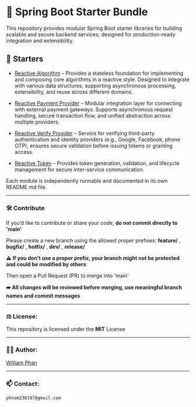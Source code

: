 # 🔧 Spring Boot Starter Bundle

This repository provides modular Spring Boot starter libraries for building scalable and secure backend services, designed for production-ready integration and extensibility.

## 📁 Starters

- [Reactive Algorithm](./algorithm) – Provides a stateless foundation for implementing and composing core algorithms in a reactive style. Designed to integrate with various data structures, supporting asynchronous processing, extensibility, and reuse across different domains.
  
- [Reactive Payment Provider](./provider-payment) – Modular integration layer for connecting with external payment gateways. Supports asynchronous request handling, secure transaction flow, and unified abstraction across multiple providers.

- [Reactive Verify Provider](./provider-verify) – Service for verifying third-party authentication and identity providers (e.g., Google, Facebook, phone OTP), ensures secure validation before issuing tokens or granting access.

- [Reactive Token](./token) – Provides token generation, validation, and lifecycle management for secure inter-service communication.
  
Each module is independently runnable and documented in its own README.md file.

---

### 🛠 Contribute

If you’d like to contribute or share your code, **do not commit directly to 'main'**

Please create a new branch using the allowed proper prefixes: **feature/** , **bugfix/** , **hotfix/** , **dev/** , **release/**

**⚠️ If you don’t use a proper prefix, your branch might not be protected and could be modified by others**

Then open a Pull Request (PR) to merge into 'main'

**➡️ All changes will be reviewed before merging, use meaningful branch names and commit messages**

---

### ⚖️ License:
This repository is licensed under the **MIT** License

---

### 🧑‍💻 Author:
[William Phan](https://github.com/phnam2301)

---

### 📫 Contact:
`phnam230197@gmail.com`
